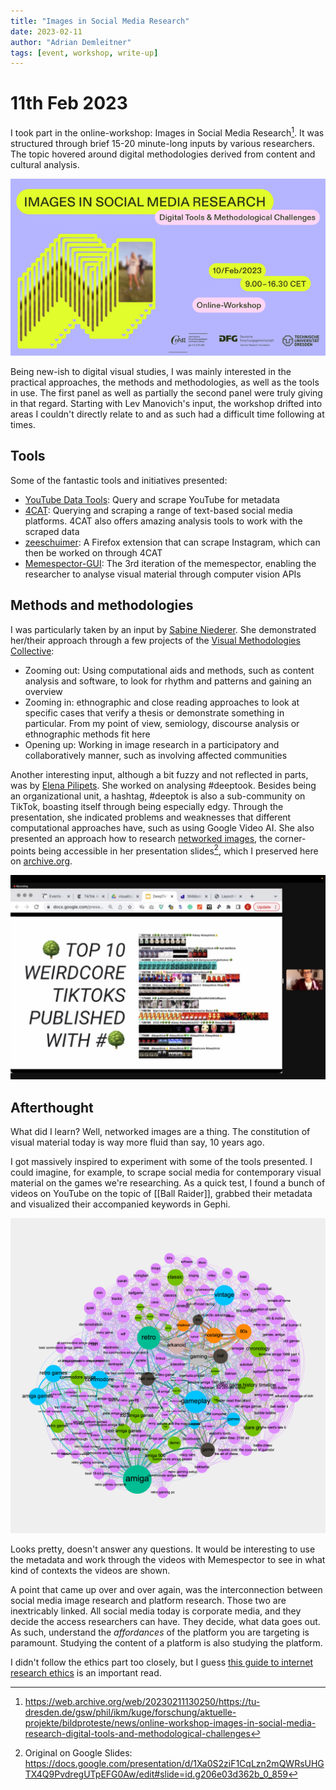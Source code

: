 ```yaml
---
title: "Images in Social Media Research"
date: 2023-02-11
author: "Adrian Demleitner"
tags: [event, workshop, write-up]
---
```

# 11th Feb 2023
I took part in the online-workshop: Images in Social Media Research[^1]. It was structured through brief 15-20 minute-long inputs by various researchers. The topic hovered around digital methodologies derived from content and cultural analysis.

![](assets/1ffda7b0-d242-4693-bcb7-9b0900b65376.png)

Being new-ish to digital visual studies, I was mainly interested in the practical approaches, the methods and methodologies, as well as the tools in use. The first panel as well as partially the second panel were truly giving in that regard. Starting with Lev Manovich's input, the workshop drifted into areas I couldn't directly relate to and as such had a difficult time following at times.

## Tools
Some of the fantastic tools and initiatives presented:

- [YouTube Data Tools](https://tools.digitalmethods.net/netvizz/youtube/): Query and scrape YouTube for metadata
- [4CAT](https://4cat.nl/): Querying and scraping a range of text-based social media platforms. 4CAT also offers amazing analysis tools to work with the scraped data
- [zeeschuimer](https://github.com/digitalmethodsinitiative/zeeschuimer): A Firefox extension that can scrape Instagram, which can then be worked on through 4CAT
- [Memespector-GUI](https://github.com/jason-chao/memespector-gui): The 3rd iteration of the memespector, enabling the researcher to analyse visual material through computer vision APIs

## Methods and methodologies
I was particularly taken by an input by [Sabine Niederer](http://www.niederer.info/). She demonstrated her/their approach through a few projects of the [Visual Methodologies Collective](https://visualmethodologies.org/):

- Zooming out: Using computational aids and methods, such as content analysis and software, to look for rhythm and patterns and gaining an overview
- Zooming in: ethnographic and close reading approaches to look at specific cases that verify a thesis or demonstrate something in particular. From my point of view, semiology, discourse analysis or ethnographic methods fit here
- Opening up: Working in image research in a participatory and collaboratively manner, such as involving affected communities

Another interesting input, although a bit fuzzy and not reflected in parts, was by [Elena Pilipets](https://orcid.org/0000-0003-2955-5926). She worked on analysing #deeptook. Besides being an organizational unit, a hashtag, #deeptok is also a sub-community on TikTok, boasting itself through being especially edgy. Through the presentation, she indicated problems and weaknesses that different computational approaches have, such as using Google Video AI. She also presented an approach how to research [networked images](https://www.centreforthestudyof.net/), the corner-points being accessible in her presentation slides[^2], which I preserved here on [archive.org](https://archive.org/details/deep-tiktok-video-memes). 

![](assets/Screenshot%202023-02-10%20at%2013.12.33.jpeg)

## Afterthought
What did I learn? Well, networked images are a thing. The constitution of visual material today is way more fluid than say, 10 years ago.

I got massively inspired to experiment with some of the tools presented. I could imagine, for example, to scrape social media for contemporary visual material on the games we're researching. As a quick test, I found a bunch of videos on YouTube on the topic of [[Ball Raider]], grabbed their metadata and visualized their accompanied keywords in Gephi.

![ball_raider](assets/ball_raider.png)

Looks pretty, doesn't answer any questions. It would be interesting to use the metadata and work through the videos with Memespector to see in what kind of contexts the videos are shown.

A point that came up over and over again, was the interconnection between social media image research and platform research. Those two are inextricably linked. All social media today is corporate media, and they decide the access researchers can have. They decide, what data goes out. As such, understand the *affordances* of the platform you are targeting is paramount. Studying the content of a platform is also studying the platform.

I didn't follow the ethics part too closely, but I guess [this guide to internet research ethics](https://www.forskningsetikk.no/en/guidelines/social-sciences-humanities-law-and-theology/a-guide-to-internet-research-ethics/) is an important read.

[^1]: https://web.archive.org/web/20230211130250/https://tu-dresden.de/gsw/phil/ikm/kuge/forschung/aktuelle-projekte/bildproteste/news/online-workshop-images-in-social-media-research-digital-tools-and-methodological-challenges
[^2]: Original on Google Slides: https://docs.google.com/presentation/d/1Xa0S2ziF1CqLzn2mQWRsUHGTX4Q9PvdregUTpEFG0Aw/edit#slide=id.g206e03d362b_0_859